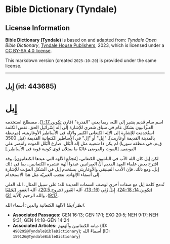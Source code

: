 # Bible Dictionary (Tyndale)

## License Information

**Bible Dictionary (Tyndale)** is based on and adapted from: _Tyndale Open Bible Dictionary_, [Tyndale House Publishers](https://tyndaleopenresources.com/), 2023, which is licensed under a [CC BY-SA 4.0 license](https://creativecommons.org/licenses/by-sa/4.0/legalcode.en).

This markdown version (created `2025-10-20`) is provided under the same license.



--------------------------------

## إِيل (id: 443685)

إِيل
====

اسم سامٍ قديم يشير إلى الله، ربما يعني "القدرة" (قارن [تكوين 17: 1](https://ref.ly/Gen17:1)). مصطلح استخدمه العبرانيون بشكل عام في سياق شعري للإشارة إلى إله إِسْرائيِل الحق. نفس الكلمة استُخدمت للإشارة إلى الإله الكنعاني الكبير والإله في الأساطير الأوغاريتية، \[مرتبطة بالمدينة القديمة أوغاريت]. "إيل" أو "إل" في الأساطير الكنعانية القديمة (قبل 3500 ق.م. في منطقة سوريا) لم يكن ذا شعبية مثل إله الْبَعْل. صارع الْبَعْل الموت وانتصر على الفوضى. \[الموت والفوضى غالبًا ما يمثلان قوى كونية قوية في الأساطير.]

لكن إيل كان الله الآب في البانثيون الكنعاني، \[مُجمَّع الآلهة التي عبدها الكنعانيون]. وقد اقترح بعض علماء العهد القديم أنَّ العبرانيين عبدوا آلهة عشيرة الكنعانيين، بما في ذلك إيل. ومع ذلك، فإن الأدب الفينيقي والأوغاريتي يستخدم إيل في الشكل المؤنث للإشارة إلى أسماء الإلهات. تتجنب العبريّة مثل هذا الاستخدام.

تُدمج كلمة إيل مع صفات أخرى لوصف السمات العديدة لله؛ على سبيل المثال، الله العلي ([تكوين 14: 18–24](https://ref.ly/Gen14:18-Gen14:24))، إِيلُ رُئِي ([16: 13](https://ref.ly/Gen16:13))، ٱلله الغَيور ([خروج 20:5](https://ref.ly/Exod20:5))، ٱلله الغفور ([نَحَمْيَا 9:17](https://ref.ly/Neh9:17))، والله الرحيم (الآية [31](https://ref.ly/Neh9:31)).

*انظر أيضًا* الآلهة الكنعانية والدين؛ أسماء الله.

* **Associated Passages:** GEN 16:13; GEN 17:1; EXO 20:5; NEH 9:17; NEH 9:31; GEN 14:18–GEN 14:24
* **Associated Articles:** ديانة الكنعانيين وآلهتهم (ID: `490295@TyndaleBibleDictionary`); أسماءُ الله (ID: `159126@TyndaleBibleDictionary`)

